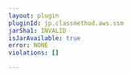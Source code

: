 ```yaml
---
layout: plugin
pluginId: jp.classmethod.aws.ssm
jarSha1: INVALID
isJarAvailable: true
error: NONE
violations: []

---
```


